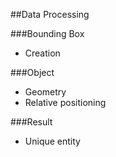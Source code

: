 ##Data Processing

###Bounding Box
* Creation

###Object
* Geometry
* Relative positioning

###Result
* Unique entity
